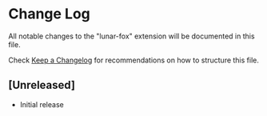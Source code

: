 # Change Log

All notable changes to the "lunar-fox" extension will be documented in this file.

Check [Keep a Changelog](http://keepachangelog.com/) for recommendations on how to structure this file.

## [Unreleased]

- Initial release